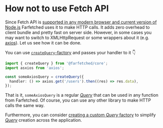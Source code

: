# How not to use Fetch API

Since Fetch API is [supported in any modern browser and current version of Node.js](https://developer.mozilla.org/en-US/docs/Web/API/Fetch_API/Using_Fetch) Farfetched uses it to make HTTP calls. It adds zero overhead to client bundle and pretty fast on server side. However, in some cases you may want to switch to XMLHttpRequest or some wrappers about it (e.g. [axios](https://axios-http.com)). Let us see how it can be done.

You can use [`createQuery`-factory](../core/factories/create_query.md) and passes your handler to it 👇

```ts
import { createQuery } from '@farfetched/core';
import asxios from 'axios';

const someAxiosQuery = createQuery({
  handler: () => axios.get('/users').then((res) => res.data),
});
```

That is it, `someAxiosQuery` is a regular [_Query_](../core/primitives/query.md) that can be used in any function from Farfetched. Of course, you can use any other library to make HTTP calls the same way.

Furthermore, you can consider [creating a custom _Query_ factory](./custom_query.md) to simplify [_Query_](../core/primitives/query.md) creation across the application.
